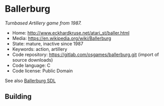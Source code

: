 # Ballerburg

_Turnbased Artillery game from 1987._

- Home: http://www.eckhardkruse.net/atari_st/baller.html
- Media: https://en.wikipedia.org/wiki/Ballerburg
- State: mature, inactive since 1987 
- Keywords: action, artillery
- Code repository: https://gitlab.com/osgames/ballerburg.git (import of source downloads)
- Code language: C
- Code license: Public Domain

See also [Ballerburg SDL](http://baller.tuxfamily.org/)

## Building

